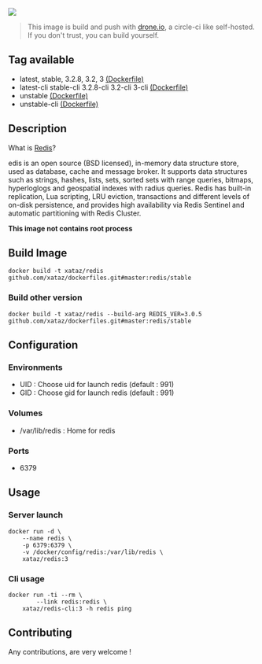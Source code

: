 ![](https://upload.wikimedia.org/wikipedia/en/thumb/6/6b/Redis_Logo.svg/467px-Redis_Logo.svg.png)

> This image is build and push with [drone.io](https://github.com/drone/drone), a circle-ci like self-hosted.
> If you don't trust, you can build yourself.

## Tag available
* latest, stable, 3.2.8, 3.2, 3 [(Dockerfile)](https://github.com/xataz/dockerfiles/blob/master/redis/stable/Dockerfile)
* latest-cli stable-cli 3.2.8-cli 3.2-cli 3-cli [(Dockerfile)](https://github.com/xataz/dockerfiles/blob/master/redis/stable-cli/Dockerfile)
* unstable [(Dockerfile)](https://github.com/xataz/dockerfiles/blob/master/redis/unstable/Dockerfile)
* unstable-cli [(Dockerfile)](https://github.com/xataz/dockerfiles/blob/master/redis/unstable-cli/Dockerfile)

## Description
What is [Redis](http://redis.io/)?

edis is an open source (BSD licensed), in-memory data structure store, used as database, cache and message broker. It supports data structures such as strings, hashes, lists, sets, sorted sets with range queries, bitmaps, hyperloglogs and geospatial indexes with radius queries. Redis has built-in replication, Lua scripting, LRU eviction, transactions and different levels of on-disk persistence, and provides high availability via Redis Sentinel and automatic partitioning with Redis Cluster.

**This image not contains root process**

## Build Image

```shell
docker build -t xataz/redis github.com/xataz/dockerfiles.git#master:redis/stable
```

### Build other version
```shell
docker build -t xataz/redis --build-arg REDIS_VER=3.0.5 github.com/xataz/dockerfiles.git#master:redis/stable
```

## Configuration
### Environments
* UID : Choose uid for launch redis (default : 991)
* GID : Choose gid for launch redis (default : 991)

### Volumes
* /var/lib/redis : Home for redis

### Ports
* 6379 

## Usage
### Server launch
```shell
docker run -d \
    --name redis \
	-p 6379:6379 \
	-v /docker/config/redis:/var/lib/redis \
	xataz/redis:3
```

### Cli usage
```shell
docker run -ti --rm \
        --link redis:redis \
	xataz/redis-cli:3 -h redis ping
```

## Contributing
Any contributions, are very welcome !
